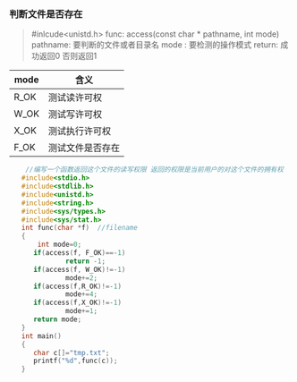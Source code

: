 ### 判断文件是否存在  

>
>#inlcude<unistd.h>
func: access(const char * pathname, int mode)
pathname: 要判断的文件或者目录名
mode : 要检测的操作模式
return: 成功返回0 否则返回1

mode|含义
-|-
R_OK|测试读许可权
W_OK|测试写许可权
X_OK|测试执行许可权
F_OK|测试文件是否存在



```c++
    //编写一个函数返回这个文件的读写权限 返回的权限是当前用户的对这个文件的拥有权
   #include<stdio.h>
   #include<stdlib.h>
   #include<unistd.h>
   #include<string.h>
   #include<sys/types.h>
   #include<sys/stat.h>
   int func(char *f)  //filename
   {
       int mode=0;
      if(access(f, F_OK)==-1)
              return -1;
      if(access(f, W_OK)!=-1)
              mode+=2;
      if(access(f,R_OK)!=-1)
              mode+=4;
      if(access(f,X_OK)!=-1)
              mode+=1;
      return mode;
   }
   int main()
   {
      char c[]="tmp.txt";
      printf("%d",func(c));
   }    
```